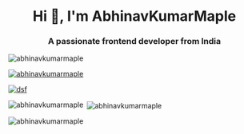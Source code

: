 <h1 align="center">Hi 👋, I'm AbhinavKumarMaple</h1>
<h3 align="center">A passionate frontend developer from India</h3>

<p align="left"> <img src="https://komarev.com/ghpvc/?username=abhinavkumarmaple&label=Profile%20views&color=0e75b6&style=flat" alt="abhinavkumarmaple" /> </p>

<p align="left"> <a href="https://github.com/ryo-ma/github-profile-trophy"><img src="https://github-profile-trophy.vercel.app/?username=abhinavkumarmaple" alt="abhinavkumarmaple" /></a> </p>

<p align="left"> <a href="https://twitter.com/dsf" target="blank"><img src="https://img.shields.io/twitter/follow/dsf?logo=twitter&style=for-the-badge" alt="dsf" /></a> </p>



<p><img align="left" src="https://github-readme-stats.vercel.app/api/top-langs?username=abhinavkumarmaple&show_icons=true&locale=en&layout=compact" alt="abhinavkumarmaple" /></p>

<p>&nbsp;<img align="center" src="https://github-readme-stats.vercel.app/api?username=abhinavkumarmaple&show_icons=true&locale=en" alt="abhinavkumarmaple" /></p>

<p><img align="center" src="https://github-readme-streak-stats.herokuapp.com/?user=abhinavkumarmaple&" alt="abhinavkumarmaple" /></p>
